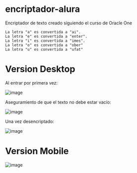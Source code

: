 # encriptador-alura
Encriptador de texto creado siguiendo el curso de Oracle One


    La letra "a" es convertida a "ai".
    La letra "e" es convertida a "enter".
    La letra "i" es convertida a "imes".
    La letra "o" es convertida a "ober"
    La letra "u" es convertida a "ufat"

# Version Desktop

Al entrar por primera vez:

![image](https://github.com/user-attachments/assets/ccbf821f-216c-4fb2-b851-6ff62e2f04e5)


Aseguramiento de que el texto no debe estar vacío:

![image](https://github.com/user-attachments/assets/943a7bed-bbb3-4c82-9cf8-1ba2f7599ebc)


Una vez desencriptado:

![image](https://github.com/user-attachments/assets/a41c9cdf-b0d3-42f0-8473-8a5543c75247)



# Version Mobile

![image](https://github.com/user-attachments/assets/c667c617-6f58-4868-b78d-1fe49802fdfd)
